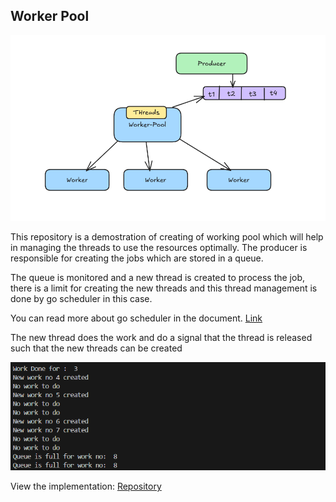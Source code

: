 ## Worker Pool

![Worker](../../assets/worker-pool.png)

This repository is a demostration of creating of working pool which will help in managing the threads to use the resources optimally.
The producer is responsible for creating the jobs which are stored in a queue.

The queue is monitored and a new thread is created to process the job, there is a limit for creating the new threads and this thread management is done by go scheduler in this case.

You can read more about go scheduler in the document. [Link](https://arpitfs.medium.com/threads-management-in-go-3df67393af99)

The new thread does the work and do a signal that the thread is released such that the new threads can be created

![Output](../../assets/worker.png)

View the implementation: [Repository](../../code/worker-pool/startup.go) 